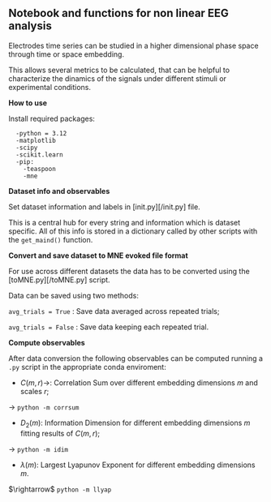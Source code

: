 ## **Notebook and functions for non linear EEG analysis**

Electrodes time series can be studied in a higher dimensional phase space through time or space embedding.

This allows several metrics to be calculated, that can be helpful to characterize the dinamics of the signals under different stimuli or experimental conditions.

**How to use**

Install required packages:
```
  -python = 3.12
  -matplotlib
  -scipy
  -scikit.learn
  -pip:
    -teaspoon
    -mne
```

**Dataset info and observables**

Set dataset information and labels in [init.py][/init.py] file.

This is a central hub for every string and information which is dataset specific. All of this info is stored in a dictionary called by other scripts with the ```get_maind()``` function.

**Convert and save dataset to MNE evoked file format**

For use across different datasets the data has to be converted using the [toMNE.py][/toMNE.py] script.

Data can be saved using two methods:

```avg_trials = True``` : Save data averaged across repeated trials;

```avg_trials = False``` : Save data keeping each repeated trial.

**Compute observables**

After data conversion the following observables can be computed running a ```.py``` script in the appropriate conda enviroment:

*  $C(m,r)\rightarrow$: Correlation Sum over different embedding dimensions $m$ and scales $r$;

$\rightarrow$ ```python -m corrsum```

*  $D_{2}(m)$: Information Dimension for different embedding dimensions $m$ fitting results of $C(m,r)$;

$\rightarrow$ ```python -m idim```

*  $\lambda(m)$: Largest Lyapunov Exponent for different embedding dimensions $m$.

$\rightarrow\$ ```python -m llyap```


